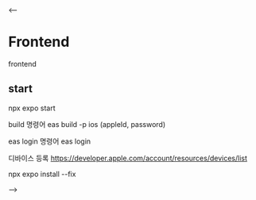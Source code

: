 <--

# Frontend

frontend

## start

npx expo start

build 명령어
eas build -p ios
(appleId, password)

eas login 명령어
eas login

디바이스 등록
https://developer.apple.com/account/resources/devices/list

npx expo install --fix

-->
